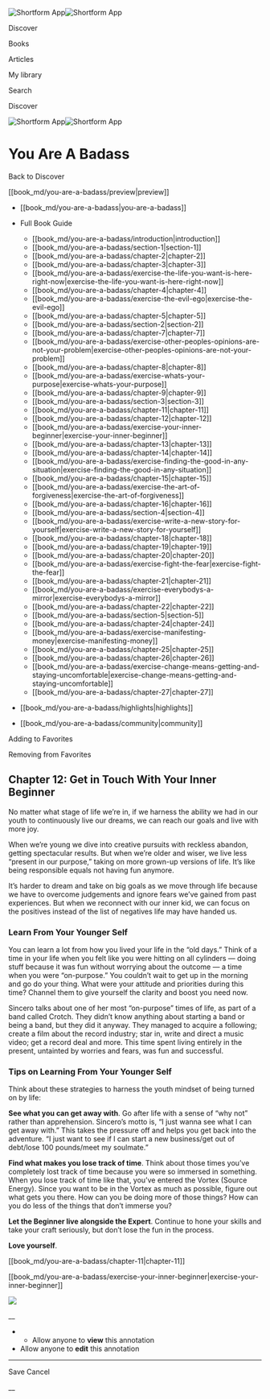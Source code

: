 ![Shortform App](/img/logo.36a2399e.svg)![Shortform App](/img/logo-dark.70c1b072.svg)

Discover

Books

Articles

My library

Search

Discover

![Shortform App](/img/logo.36a2399e.svg)![Shortform App](/img/logo-dark.70c1b072.svg)

# You Are A Badass

Back to Discover

[[book_md/you-are-a-badass/preview|preview]]

  * [[book_md/you-are-a-badass|you-are-a-badass]]
  * Full Book Guide

    * [[book_md/you-are-a-badass/introduction|introduction]]
    * [[book_md/you-are-a-badass/section-1|section-1]]
    * [[book_md/you-are-a-badass/chapter-2|chapter-2]]
    * [[book_md/you-are-a-badass/chapter-3|chapter-3]]
    * [[book_md/you-are-a-badass/exercise-the-life-you-want-is-here-right-now|exercise-the-life-you-want-is-here-right-now]]
    * [[book_md/you-are-a-badass/chapter-4|chapter-4]]
    * [[book_md/you-are-a-badass/exercise-the-evil-ego|exercise-the-evil-ego]]
    * [[book_md/you-are-a-badass/chapter-5|chapter-5]]
    * [[book_md/you-are-a-badass/section-2|section-2]]
    * [[book_md/you-are-a-badass/chapter-7|chapter-7]]
    * [[book_md/you-are-a-badass/exercise-other-peoples-opinions-are-not-your-problem|exercise-other-peoples-opinions-are-not-your-problem]]
    * [[book_md/you-are-a-badass/chapter-8|chapter-8]]
    * [[book_md/you-are-a-badass/exercise-whats-your-purpose|exercise-whats-your-purpose]]
    * [[book_md/you-are-a-badass/chapter-9|chapter-9]]
    * [[book_md/you-are-a-badass/section-3|section-3]]
    * [[book_md/you-are-a-badass/chapter-11|chapter-11]]
    * [[book_md/you-are-a-badass/chapter-12|chapter-12]]
    * [[book_md/you-are-a-badass/exercise-your-inner-beginner|exercise-your-inner-beginner]]
    * [[book_md/you-are-a-badass/chapter-13|chapter-13]]
    * [[book_md/you-are-a-badass/chapter-14|chapter-14]]
    * [[book_md/you-are-a-badass/exercise-finding-the-good-in-any-situation|exercise-finding-the-good-in-any-situation]]
    * [[book_md/you-are-a-badass/chapter-15|chapter-15]]
    * [[book_md/you-are-a-badass/exercise-the-art-of-forgiveness|exercise-the-art-of-forgiveness]]
    * [[book_md/you-are-a-badass/chapter-16|chapter-16]]
    * [[book_md/you-are-a-badass/section-4|section-4]]
    * [[book_md/you-are-a-badass/exercise-write-a-new-story-for-yourself|exercise-write-a-new-story-for-yourself]]
    * [[book_md/you-are-a-badass/chapter-18|chapter-18]]
    * [[book_md/you-are-a-badass/chapter-19|chapter-19]]
    * [[book_md/you-are-a-badass/chapter-20|chapter-20]]
    * [[book_md/you-are-a-badass/exercise-fight-the-fear|exercise-fight-the-fear]]
    * [[book_md/you-are-a-badass/chapter-21|chapter-21]]
    * [[book_md/you-are-a-badass/exercise-everybodys-a-mirror|exercise-everybodys-a-mirror]]
    * [[book_md/you-are-a-badass/chapter-22|chapter-22]]
    * [[book_md/you-are-a-badass/section-5|section-5]]
    * [[book_md/you-are-a-badass/chapter-24|chapter-24]]
    * [[book_md/you-are-a-badass/exercise-manifesting-money|exercise-manifesting-money]]
    * [[book_md/you-are-a-badass/chapter-25|chapter-25]]
    * [[book_md/you-are-a-badass/chapter-26|chapter-26]]
    * [[book_md/you-are-a-badass/exercise-change-means-getting-and-staying-uncomfortable|exercise-change-means-getting-and-staying-uncomfortable]]
    * [[book_md/you-are-a-badass/chapter-27|chapter-27]]
  * [[book_md/you-are-a-badass/highlights|highlights]]
  * [[book_md/you-are-a-badass/community|community]]



Adding to Favorites 

Removing from Favorites 

## Chapter 12: Get in Touch With Your Inner Beginner

No matter what stage of life we’re in, if we harness the ability we had in our youth to continuously live our dreams, we can reach our goals and live with more joy.

When we’re young we dive into creative pursuits with reckless abandon, getting spectacular results. But when we’re older and wiser, we live less “present in our purpose,” taking on more grown-up versions of life. It’s like being responsible equals not having fun anymore.

It’s harder to dream and take on big goals as we move through life because we have to overcome judgements and ignore fears we’ve gained from past experiences. But when we reconnect with our inner kid, we can focus on the positives instead of the list of negatives life may have handed us.

### Learn From Your Younger Self

You can learn a lot from how you lived your life in the “old days.” Think of a time in your life when you felt like you were hitting on all cylinders — doing stuff because it was fun without worrying about the outcome — a time when you were “on-purpose.” You couldn’t wait to get up in the morning and go do your thing. What were your attitude and priorities during this time? Channel them to give yourself the clarity and boost you need now.

Sincero talks about one of her most “on-purpose” times of life, as part of a band called Crotch. They didn’t know anything about starting a band or being a band, but they did it anyway. They managed to acquire a following; create a film about the record industry; star in, write and direct a music video; get a record deal and more. This time spent living entirely in the present, untainted by worries and fears, was fun and successful.

### Tips on Learning From Your Younger Self

Think about these strategies to harness the youth mindset of being turned on by life:

**See what you can get away with**. Go after life with a sense of “why not” rather than apprehension. Sincero’s motto is, “I just wanna see what I can get away with.” This takes the pressure off and helps you get back into the adventure. “I just want to see if I can start a new business/get out of debt/lose 100 pounds/meet my soulmate.”

**Find what makes you lose track of time**. Think about those times you’ve completely lost track of time because you were so immersed in something. When you lose track of time like that, you’ve entered the Vortex (Source Energy). Since you want to be in the Vortex as much as possible, figure out what gets you there. How can you be doing more of those things? How can you do less of the things that don’t immerse you?

**Let the Beginner live alongside the Expert**. Continue to hone your skills and take your craft seriously, but don’t lose the fun in the process.

**Love yourself**.

[[book_md/you-are-a-badass/chapter-11|chapter-11]]

[[book_md/you-are-a-badass/exercise-your-inner-beginner|exercise-your-inner-beginner]]

![](https://bat.bing.com/action/0?ti=56018282&Ver=2&mid=dfee6b15-b040-4bf6-b4f1-c79d86149352&sid=72e6e650642c11eeb2dd2161d176fe8d&vid=72e70890642c11eeb72d79fe7b6df2c6&vids=0&msclkid=N&pi=0&lg=en-US&sw=800&sh=600&sc=24&nwd=1&tl=Shortform%20%7C%20Book&p=https%3A%2F%2Fwww.shortform.com%2Fapp%2Fbook%2Fyou-are-a-badass%2Fchapter-12&r=&lt=1051&evt=pageLoad&sv=1&rn=503075)

__

  *   * Allow anyone to **view** this annotation
  * Allow anyone to **edit** this annotation



* * *

Save Cancel

__



